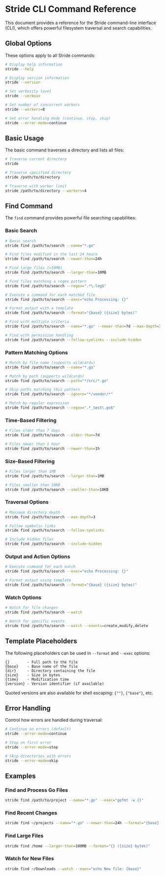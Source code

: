 # Stride CLI Command Reference

This document provides a reference for the Stride command-line interface (CLI), which offers powerful filesystem traversal and search capabilities.

## Global Options

These options apply to all Stride commands:

```bash
# Display help information
stride --help

# Display version information
stride --version

# Set verbosity level
stride --verbose

# Set number of concurrent workers
stride --workers=8

# Set error handling mode (continue, stop, skip)
stride --error-mode=continue
```

## Basic Usage

The basic command traverses a directory and lists all files:

```bash
# Traverse current directory
stride

# Traverse specified directory
stride /path/to/directory

# Traverse with worker limit
stride /path/to/directory --workers=4
```

## Find Command

The `find` command provides powerful file searching capabilities:

### Basic Search

```bash
# Basic search
stride find /path/to/search --name="*.go"

# Find files modified in the last 24 hours
stride find /path/to/search --newer-than=24h

# Find large files (>10MB)
stride find /path/to/search --larger-than=10MB

# Find files matching a regex pattern
stride find /path/to/search --regex=".*\.log$"

# Execute a command for each matched file
stride find /path/to/search --exec="echo Processing: {}"

# Format output with a template
stride find /path/to/search --format="{base} ({size} bytes)"

# Find with multiple criteria
stride find /path/to/search --name="*.go" --newer-than=7d --max-depth=3

# Find with permission handling
stride find /path/to/search --follow-symlinks --include-hidden
```

### Pattern Matching Options

```bash
# Match by file name (supports wildcards)
stride find /path/to/search --name="*.go"

# Match by path (supports wildcards)
stride find /path/to/search --path="*/src/*.go"

# Skip paths matching this pattern
stride find /path/to/search --ignore="*/vendor/*"

# Match by regular expression
stride find /path/to/search --regex=".*_test\.go$"
```

### Time-Based Filtering

```bash
# Files older than 7 days
stride find /path/to/search --older-than=7d

# Files newer than 1 hour
stride find /path/to/search --newer-than=1h
```

### Size-Based Filtering

```bash
# Files larger than 1MB
stride find /path/to/search --larger-than=1MB

# Files smaller than 10KB
stride find /path/to/search --smaller-than=10KB
```

### Traversal Options

```bash
# Maximum directory depth
stride find /path/to/search --max-depth=3

# Follow symbolic links
stride find /path/to/search --follow-symlinks

# Include hidden files
stride find /path/to/search --include-hidden
```

### Output and Action Options

```bash
# Execute command for each match
stride find /path/to/search --exec="echo Processing: {}"

# Format output using template
stride find /path/to/search --format="{base} ({size} bytes)"
```

### Watch Options

```bash
# Watch for file changes
stride find /path/to/search --watch

# Watch for specific events
stride find /path/to/search --watch --events=create,modify,delete
```

## Template Placeholders

The following placeholders can be used in `--format` and `--exec` options:

```
{}        - Full path to the file
{base}    - Base name of the file
{dir}     - Directory containing the file
{size}    - Size in bytes
{time}    - Modification time
{version} - Version identifier (if available)
```

Quoted versions are also available for shell escaping: `{""}`, `{"base"}`, etc.

## Error Handling

Control how errors are handled during traversal:

```bash
# Continue on errors (default)
stride --error-mode=continue

# Stop on first error
stride --error-mode=stop

# Skip directories with errors
stride --error-mode=skip
```

## Examples

### Find and Process Go Files

```bash
stride find /path/to/project --name="*.go" --exec="gofmt -w {}"
```

### Find Recent Changes

```bash
stride find ~/projects --name="*.go" --newer-than=24h --format="{base} modified at {time}"
```

### Find Large Files

```bash
stride find /home --larger-than=100MB --format="{} ({size} bytes)"
```

### Watch for New Files

```bash
stride find ~/Downloads --watch --exec="echo New file: {base}"
```
